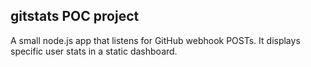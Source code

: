 ## gitstats POC project

A small node.js app that listens for GitHub webhook POSTs.  It displays specific user stats in a static dashboard.